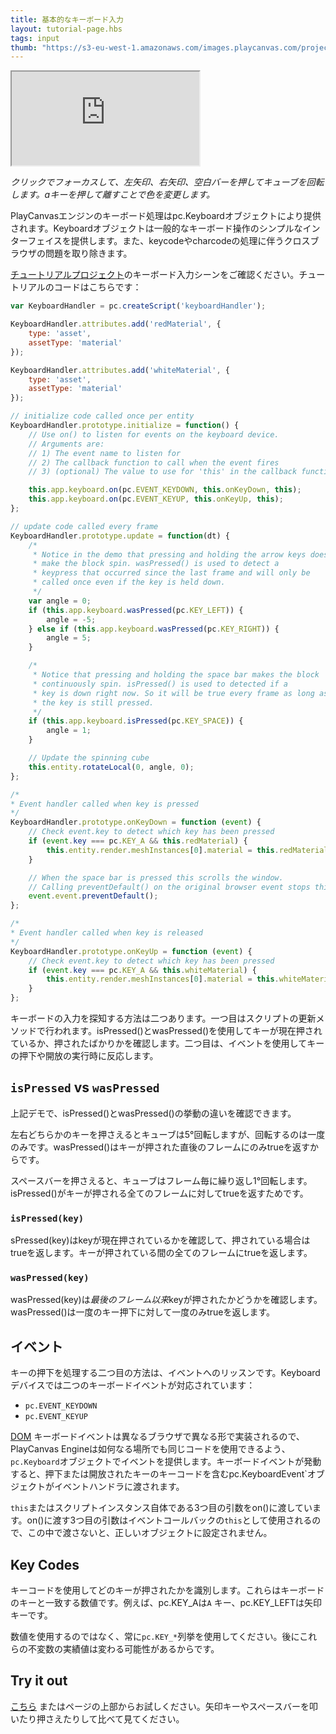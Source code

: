 ```yaml
---
title: 基本的なキーボード入力
layout: tutorial-page.hbs
tags: input
thumb: "https://s3-eu-west-1.amazonaws.com/images.playcanvas.com/projects/12/405804/513097-image-75.jpg"
---
```


<iframe loading="lazy" src="https://playcanv.as/p/rFZGQWCi/?overlay=false" title="Basic Keyboard Input"></iframe>

*クリックでフォーカスして、左矢印、右矢印、空白バーを押してキューブを回転します。aキーを押して離すことで色を変更します。*

PlayCanvasエンジンのキーボード処理はpc.Keyboardオブジェクトにより提供されます。Keyboardオブジェクトは一般的なキーボード操作のシンプルなインターフェイスを提供します。また、keycodeやcharcodeの処理に伴うクロスブラウザの問題を取り除きます。

[チュートリアルプロジェクト][1]のキーボード入力シーンをご確認ください。チュートリアルのコードはこちらです：

```javascript
var KeyboardHandler = pc.createScript('keyboardHandler');

KeyboardHandler.attributes.add('redMaterial', {
    type: 'asset',
    assetType: 'material'
});

KeyboardHandler.attributes.add('whiteMaterial', {
    type: 'asset',
    assetType: 'material'
});

// initialize code called once per entity
KeyboardHandler.prototype.initialize = function() {
    // Use on() to listen for events on the keyboard device.
    // Arguments are:
    // 1) The event name to listen for
    // 2) The callback function to call when the event fires
    // 3) (optional) The value to use for 'this' in the callback function

    this.app.keyboard.on(pc.EVENT_KEYDOWN, this.onKeyDown, this);
    this.app.keyboard.on(pc.EVENT_KEYUP, this.onKeyUp, this);
};

// update code called every frame
KeyboardHandler.prototype.update = function(dt) {
    /*
     * Notice in the demo that pressing and holding the arrow keys doesn't
     * make the block spin. wasPressed() is used to detect a
     * keypress that occurred since the last frame and will only be
     * called once even if the key is held down.
     */
    var angle = 0;
    if (this.app.keyboard.wasPressed(pc.KEY_LEFT)) {
        angle = -5;
    } else if (this.app.keyboard.wasPressed(pc.KEY_RIGHT)) {
        angle = 5;
    }

    /*
     * Notice that pressing and holding the space bar makes the block
     * continuously spin. isPressed() is used to detected if a
     * key is down right now. So it will be true every frame as long as
     * the key is still pressed.
     */
    if (this.app.keyboard.isPressed(pc.KEY_SPACE)) {
        angle = 1;
    }

    // Update the spinning cube
    this.entity.rotateLocal(0, angle, 0);
};

/*
* Event handler called when key is pressed
*/
KeyboardHandler.prototype.onKeyDown = function (event) {
    // Check event.key to detect which key has been pressed
    if (event.key === pc.KEY_A && this.redMaterial) {
        this.entity.render.meshInstances[0].material = this.redMaterial.resource;
    }

    // When the space bar is pressed this scrolls the window.
    // Calling preventDefault() on the original browser event stops this.
    event.event.preventDefault();
};

/*
* Event handler called when key is released
*/
KeyboardHandler.prototype.onKeyUp = function (event) {
    // Check event.key to detect which key has been pressed
    if (event.key === pc.KEY_A && this.whiteMaterial) {
        this.entity.render.meshInstances[0].material = this.whiteMaterial.resource;
    }
};
```

キーボードの入力を探知する方法は二つあります。一つ目はスクリプトの更新メソッドで行われます。isPressed()とwasPressed()を使用してキーが現在押されているか、押されたばかりかを確認します。二つ目は、イベントを使用してキーの押下や開放の実行時に反応します。

## `isPressed` vs `wasPressed`

上記デモで、isPressed()とwasPressed()の挙動の違いを確認できます。

左右どちらかのキーを押さえるとキューブは5&deg;回転しますが、回転するのは一度のみです。wasPressed()はキーが押された直後のフレームにのみtrueを返すからです。

スペースバーを押さえると、キューブはフレーム毎に繰り返し1&deg;回転します。isPressed()がキーが押される全てのフレームに対してtrueを返すためです。

### `isPressed(key)`

sPressed(key)はkeyが現在押されているかを確認して、押されている場合はtrueを返します。キーが押されている間の全てのフレームにtrueを返します。

### `wasPressed(key)`

wasPressed(key)は*最後のフレーム以来*keyが押されたかどうかを確認します。wasPressed()は一度のキー押下に対して一度のみtrueを返します。

## イベント

キーの押下を処理する二つ目の方法は、イベントへのリッスンです。Keyboardデバイスでは二つのキーボードイベントが対応されています：

* `pc.EVENT_KEYDOWN`
* `pc.EVENT_KEYUP`

[DOM][3] キーボードイベントは異なるブラウザで異なる形で実装されるので、PlayCanvas Engineは如何なる場所でも同じコードを使用できるよう、`pc.Keyboard`オブジェクトでイベントを提供します。キーボードイベントが発動すると、押下または開放されたキーのキーコードを含むpc.KeyboardEvent`オブジェクトがイベントハンドラに渡されます。

`this`またはスクリプトインスタンス自体である3つ目の引数をon()に渡しています。on()に渡す3つ目の引数はイベントコールバックの`this`として使用されるので、この中で渡さないと、正しいオブジェクトに設定されません。

## Key Codes

キーコードを使用してどのキーが押されたかを識別します。これらはキーボードのキーと一致する数値です。例えば、pc.KEY_Aは`A` キー、pc.KEY_LEFTは矢印キーです。

数値を使用するのではなく、常に`pc.KEY_*`列挙を使用してください。後にこれらの不変数の実績値は変わる可能性があるからです。

## Try it out

[こちら][2] またはページの上部からお試しください。矢印キーやスペースバーを叩いたり押さえたりして比べて見てください。

[1]: https://playcanvas.com/project/405804/overview/tutorial-basic-keyboard-input
[2]: https://playcanv.as/p/rFZGQWCi/
[3]: /user-manual/glossary#dom
